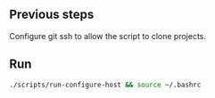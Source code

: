 ## Previous steps

Configure git ssh to allow the script to clone projects.

## Run

```bash
./scripts/run-configure-host && source ~/.bashrc
```
